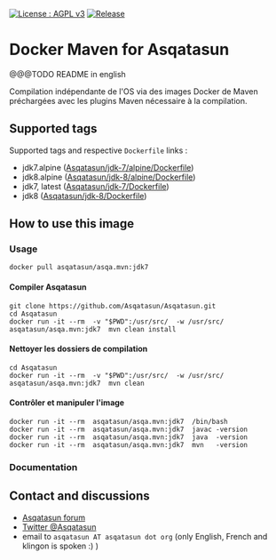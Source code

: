[![License : AGPL v3](https://img.shields.io/badge/license-AGPL3-blue.svg)](https://github.com/Asqatasun/asqa.mvn/blob/master/LICENSE) [![Release](https://img.shields.io/github/release/asqatasun/asqa.mvn.svg)](https://github.com/Asqatasun/asqa.mvn/releases/latest)

# Docker Maven for Asqatasun

@@@TODO README in english

Compilation indépendante de l'OS 
via des images Docker de Maven préchargées
avec les plugins Maven nécessaire à la compilation.

## Supported tags 

Supported tags and respective `Dockerfile` links :

* jdk7.alpine ([Asqatasun/jdk-7/alpine/Dockerfile](https://github.com/Asqatasun/asqa.mvn/blob/master/Asqatasun/jdk-7/alpine/Dockerfile))
* jdk8.alpine ([Asqatasun/jdk-8/alpine/Dockerfile](https://github.com/Asqatasun/asqa.mvn/blob/master/Asqatasun/jdk-8/alpine/Dockerfile))
* jdk7, latest ([Asqatasun/jdk-7/Dockerfile](https://github.com/Asqatasun/asqa.mvn/blob/master/Asqatasun/jdk-7/Dockerfile))
* jdk8 ([Asqatasun/jdk-8/Dockerfile](https://github.com/Asqatasun/asqa.mvn/blob/master/Asqatasun/jdk-8/Dockerfile))

## How to use this image

### Usage
```shell
docker pull asqatasun/asqa.mvn:jdk7
```

#### Compiler Asqatasun 
```shell
git clone https://github.com/Asqatasun/Asqatasun.git
cd Asqatasun
docker run -it --rm  -v "$PWD":/usr/src/  -w /usr/src/ asqatasun/asqa.mvn:jdk7  mvn clean install
```

#### Nettoyer les dossiers de compilation 
```shell
cd Asqatasun
docker run -it --rm  -v "$PWD":/usr/src/  -w /usr/src/ asqatasun/asqa.mvn:jdk7  mvn clean 
```

#### Contrôler et manipuler l'image 
```shell
docker run -it --rm  asqatasun/asqa.mvn:jdk7  /bin/bash
docker run -it --rm  asqatasun/asqa.mvn:jdk7  javac -version
docker run -it --rm  asqatasun/asqa.mvn:jdk7  java  -version
docker run -it --rm  asqatasun/asqa.mvn:jdk7  mvn   -version
```

### Documentation



## Contact and discussions

* [Asqatasun forum](http://forum.asqatasun.org/) 
* [Twitter @Asqatasun](https://twitter.com/Asqatasun)
* email to `asqatasun AT asqatasun dot org` (only English, French and klingon is spoken :) ) 


